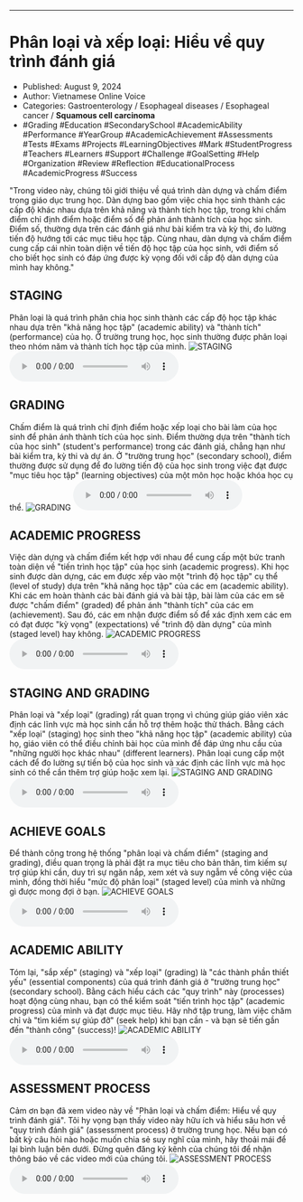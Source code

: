
---

# Phân loại và xếp loại: Hiểu về quy trình đánh giá

- Published: August 9, 2024
- Author: Vietnamese Online Voice
- Categories: Gastroenterology / Esophageal diseases / Esophageal cancer / **Squamous cell carcinoma**
- #Grading #Education #SecondarySchool #AcademicAbility #Performance #YearGroup #AcademicAchievement #Assessments #Tests #Exams #Projects #LearningObjectives #Mark #StudentProgress #Teachers #Learners #Support #Challenge #GoalSetting #Help #Organization #Review #Reflection #EducationalProcess #AcademicProgress #Success

"Trong video này, chúng tôi giới thiệu về quá trình dàn dựng và chấm điểm trong giáo dục trung học. Dàn dựng bao gồm việc chia học sinh thành các cấp độ khác nhau dựa trên khả năng và thành tích học tập, trong khi chấm điểm chỉ định điểm hoặc điểm số để phản ánh thành tích của học sinh. Điểm số, thường dựa trên các đánh giá như bài kiểm tra và kỳ thi, đo lường tiến độ hướng tới các mục tiêu học tập. Cùng nhau, dàn dựng và chấm điểm cung cấp cái nhìn toàn diện về tiến độ học tập của học sinh, với điểm số cho biết học sinh có đáp ứng được kỳ vọng đối với cấp độ dàn dựng của mình hay không."


## STAGING

Phân loại là quá trình phân chia học sinh thành các cấp độ học tập khác nhau dựa trên "khả năng học tập" (academic ability) và "thành tích" (performance) của họ. Ở trường trung học, học sinh thường được phân loại theo nhóm năm và thành tích học tập của mình.
![STAGING](https://http-archiver-apis-production-80.schnworks.com/storage/images/transitions/2024-08-09/transition-20377873875-Montserrat-ExtraBold-9C27B0.jpg)
<audio controls>
    <source src="https://http-archiver-apis-production-80.schnworks.com/storage/storage/audio/file-5131990609.mp3" type="audio/mpeg">
</audio>



## GRADING

Chấm điểm là quá trình chỉ định điểm hoặc xếp loại cho bài làm của học sinh để phản ánh thành tích của học sinh. Điểm thường dựa trên "thành tích của học sinh" (student's performance) trong các đánh giá, chẳng hạn như bài kiểm tra, kỳ thi và dự án. Ở "trường trung học" (secondary school), điểm thường được sử dụng để đo lường tiến độ của học sinh trong việc đạt được "mục tiêu học tập" (learning objectives) của một môn học hoặc khóa học cụ thể.
![GRADING](https://http-archiver-apis-production-80.schnworks.com/storage/images/transitions/2024-08-09/transition--62567074915-Montserrat-SemiBold-4A148C.jpg)
<audio controls>
    <source src="https://http-archiver-apis-production-80.schnworks.com/storage/storage/audio/file-35834965944.mp3" type="audio/mpeg">
</audio>



## ACADEMIC PROGRESS

Việc dàn dựng và chấm điểm kết hợp với nhau để cung cấp một bức tranh toàn diện về "tiến trình học tập" của học sinh (academic progress). Khi học sinh được dàn dựng, các em được xếp vào một "trình độ học tập" cụ thể (level of study) dựa trên "khả năng học tập" của các em (academic ability). Khi các em hoàn thành các bài đánh giá và bài tập, bài làm của các em sẽ được "chấm điểm" (graded) để phản ánh "thành tích" của các em (achievement). Sau đó, các em nhận được điểm số để xác định xem các em có đạt được "kỳ vọng" (expectations) về "trình độ dàn dựng" của mình (staged level) hay không.
![ACADEMIC PROGRESS](https://http-archiver-apis-production-80.schnworks.com/storage/images/transitions/2024-08-09/transition--29214229576-Montserrat-Regular-512DA8.jpg)
<audio controls>
    <source src="https://http-archiver-apis-production-80.schnworks.com/storage/storage/audio/file-14300574206.mp3" type="audio/mpeg">
</audio>



## STAGING AND GRADING

Phân loại và "xếp loại" (grading) rất quan trọng vì chúng giúp giáo viên xác định các lĩnh vực mà học sinh cần hỗ trợ thêm hoặc thử thách. Bằng cách "xếp loại" (staging) học sinh theo "khả năng học tập" (academic ability) của họ, giáo viên có thể điều chỉnh bài học của mình để đáp ứng nhu cầu của "những người học khác nhau" (different learners). Phân loại cung cấp một cách để đo lường sự tiến bộ của học sinh và xác định các lĩnh vực mà học sinh có thể cần thêm trợ giúp hoặc xem lại.
![STAGING AND GRADING](https://http-archiver-apis-production-80.schnworks.com/storage/images/transitions/2024-08-09/transition--4519250048-Montserrat-SemiBold-7B1FA2.jpg)
<audio controls>
    <source src="https://http-archiver-apis-production-80.schnworks.com/storage/storage/audio/file-5227496107.mp3" type="audio/mpeg">
</audio>



## ACHIEVE GOALS

Để thành công trong hệ thống "phân loại và chấm điểm" (staging and grading), điều quan trọng là phải đặt ra mục tiêu cho bản thân, tìm kiếm sự trợ giúp khi cần, duy trì sự ngăn nắp, xem xét và suy ngẫm về công việc của mình, đồng thời hiểu "mức độ phân loại" (staged level) của mình và những gì được mong đợi ở bạn.
![ACHIEVE GOALS](https://http-archiver-apis-production-80.schnworks.com/storage/images/transitions/2024-08-09/transition-30168415122-Montserrat-Thin-303F9F.jpg)
<audio controls>
    <source src="https://http-archiver-apis-production-80.schnworks.com/storage/storage/audio/file-7485090633.mp3" type="audio/mpeg">
</audio>



## ACADEMIC ABILITY

Tóm lại, "sắp xếp" (staging) và "xếp loại" (grading) là "các thành phần thiết yếu" (essential components) của quá trình đánh giá ở "trường trung học" (secondary school). Bằng cách hiểu cách các "quy trình" này (processes) hoạt động cùng nhau, bạn có thể kiểm soát "tiến trình học tập" (academic progress) của mình và đạt được mục tiêu. Hãy nhớ tập trung, làm việc chăm chỉ và "tìm kiếm sự giúp đỡ" (seek help) khi bạn cần - và bạn sẽ tiến gần đến "thành công" (success)!
![ACADEMIC ABILITY](https://http-archiver-apis-production-80.schnworks.com/storage/images/transitions/2024-08-09/transition-5039793568-Montserrat-SemiBold-283593.jpg)
<audio controls>
    <source src="https://http-archiver-apis-production-80.schnworks.com/storage/storage/audio/file-20914365551.mp3" type="audio/mpeg">
</audio>



## ASSESSMENT PROCESS

Cảm ơn bạn đã xem video này về "Phân loại và chấm điểm: Hiểu về quy trình đánh giá". Tôi hy vọng bạn thấy video này hữu ích và hiểu sâu hơn về "quy trình đánh giá" (assessment process) ở trường trung học. Nếu bạn có bất kỳ câu hỏi nào hoặc muốn chia sẻ suy nghĩ của mình, hãy thoải mái để lại bình luận bên dưới. Đừng quên đăng ký kênh của chúng tôi để nhận thông báo về các video mới của chúng tôi.
![ASSESSMENT PROCESS](https://http-archiver-apis-production-80.schnworks.com/storage/images/transitions/2024-08-09/transition--7118248987-Montserrat-Bold-7B1FA2.jpg)
<audio controls>
    <source src="https://http-archiver-apis-production-80.schnworks.com/storage/storage/audio/file-9851154593.mp3" type="audio/mpeg">
</audio>


